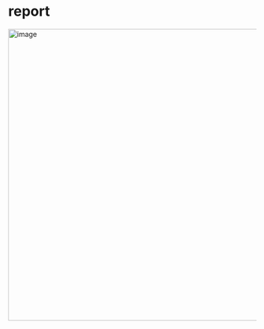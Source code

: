 # report
<img width="1362" height="593" alt="image" src="https://github.com/user-attachments/assets/a25c5c37-5cb0-4a2d-aa0f-f0a4a4f26452" />
